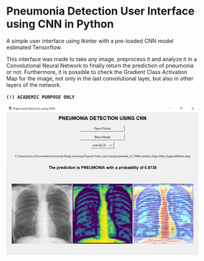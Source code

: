 # Pneumonia Detection User Interface using CNN in Python
A simple user interface using tkinter with a pre-loaded CNN model estimated Tensorflow.

This interface was made to take any image, preprocess it and analyze it in a Convolutional Neural Network to finally return the prediction of pneumonia or not. Furthermore, it is possible to check the Gradient Class Activation Map for the image, not only in the last convolutional layer, but also in other layers of the network.

**`(!) ACADEMIC PURPOSE ONLY`**

![alt text](img_ui_1.png)
